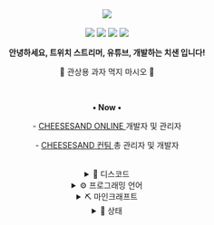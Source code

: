 <div align="center">
  <a href="#"><img src="https://capsule-render.vercel.app/api?type=waving&height=240&text=%E2%80%A2%20%EC%B9%98%EC%A6%88%EC%83%8C%EB%93%9C%20%E2%80%A2&fontSize=50&fontAlignY=40&fontColor=FFFFFF&color=0:FCEDCF,100:F6CF80"></a>

  <a href="mailto:choijoung1479@gmail.com?subject=[GitHub] "><img src="https://img.shields.io/badge/Email-choijoung1479%40gmail.com-EA4335?&logo=gmail&style=for-the-badge&logoColor=fcfcfc"></a>
  <a href="mailto:cheesesand"><img src="https://dcbadge.vercel.app/api/shield/541524642662318080?theme=default-inverted"></a>
  <a href="https://twitch.tv/cheesesand_"><img src="https://img.shields.io/twitch/status/cheesesand_?color=%238142f5&logo=twitch&style=for-the-badge&logoColor=fcfcfc"></a>
  <a href="https://youtube.com/@CheeseSand"><img src="https://img.shields.io/youtube/channel/subscribers/UCmfTIaIkh-W_zmQElX-RYMQ?color=red&label=youtube&logo=youtube&style=for-the-badge&logoColor=fcfcfc"></a>
  <br>

  <p><strong>안녕하세요, 트위치 스트리머, 유튜브, 개발하는 치샌 입니다!</strong></p>
  <p>🧀 관상용 과자 먹지 마시오 🧀</p>
  <br>

  <p>
    <p><strong>• Now •</strong></p>
    <p>- <a href="https://cheesesand.kr"> CHEESESAND ONLINE </a> 개발자 및 관리자</p>
    <p>- <a href="https://github.com/CheeseSandTeam"> CHEESESAND 컨팀 </a> 총 관리자 및 개발자</p>
  </p>
  <br>

  <details><summary>💬 디스코드</summary>
    <a href="https://discord.gg/U6squ2hbyp"><img src="res/치즈샌드_디스코드.png" width="48px"></a>
    <a href="https://discord.com/df7xkSqyDP"><img src="res/CHEESESAND_ONLINE.png" width="48px"></a>
  </details>

  <details><summary>⚙️ 프로그래밍 언어</summary>
    <a href="mailto:C"><img src="https://img.shields.io/badge/C-A8B9CC?style=for-the-badge&logo=C&logoColor=fcfcfc"></a>
    <a href="mailto:Python"><img src="https://img.shields.io/badge/Python-3776AB?style=for-the-badge&logo=Python&logoColor=fcfcfc"></a>
    <a href="mailto:Java"><img src="https://img.shields.io/badge/JAVA-f56042?&logo=oracle&style=for-the-badge&logoColor=fcfcfc"></a>
    <a href="mailto:Kotlin"><img src="https://img.shields.io/badge/Kotlin-7F52FF?style=for-the-badge&logo=Kotlin&logoColor=fcfcfc"></a>
  </details>

  <details><summary>⛏️ 마인크래프트</summary>
    <p>test 1</p>
    <p>test 2</p>
    <p>test 3</p>
  </details>

  <details><summary>📑 상태</summary>
    <a href="https://github.com/CheeseSand"><img src="https://github-contribution-stats.vercel.app/api/?username=CheeseSand"></a>
    <a href="https://github.com/CheeseSand"><img src="https://github-readme-stats.vercel.app/api?username=CheeseSand&count_private=true&show_icons=true&include_all_commits=true"></a>
    <a href="https://github.com/CheeseSand"><img src="http://github-profile-summary-cards.vercel.app/api/cards/profile-details?username=CheeseSand&theme=default"></a>
  </details>
</div>